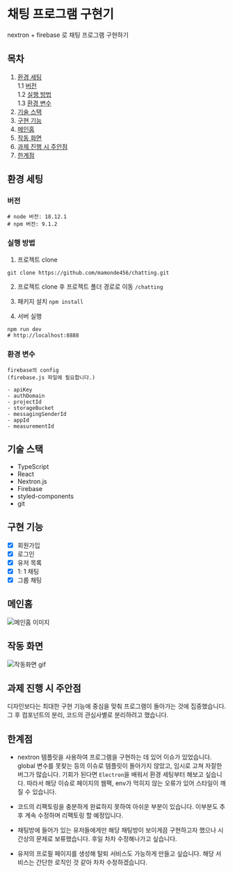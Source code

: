 # 채팅 프로그램 구현기

nextron + firebase 로 채팅 프로그램 구현하기

## 목차

1. [환경 세팅](#환경-세팅)<br/>
   1.1 [버전](#버전)<br/>
   1.2 [실행 방법](#실행-방법)<br/>
   1.3 [환경 변수](#환경-변수)<br/>
2. [기술 스택](#기술-스택)
3. [구현 기능](#구현-기능)
4. [메인홈](#메인홈)
5. [작동 화면](#작동-화면)
6. [과제 진행 시 주안점](#과제-진행-시-주안점)
7. [한계점](#한계점)

## 환경 세팅

### 버전

```
# node 버전: 18.12.1
# npm 버전: 9.1.2
```

### 실행 방법

1. 프로젝트 clone

```
git clone https://github.com/mamonde456/chatting.git
```

2. 프로젝트 clone 후 프로젝트 폴더 경로로 이동
   `/chatting `

3. 패키지 설치
   `npm install`

4. 서버 실행

```
npm run dev
# http://localhost:8888
```

### 환경 변수

```
firebase의 config
(firebase.js 파일에 필요합니다.)

- apiKey
- authDomain
- projectId
- storageBucket
- messagingSenderId
- appId
- measurementId

```

## 기술 스택

- TypeScript
- React
- Nextron.js
- Firebase
- styled-components
- git

## 구현 기능

- [x] 회원가입
- [x] 로그인
- [x] 유저 목록
- [x] 1: 1 채팅
- [x] 그룹 채팅

## 메인홈

<img src="https://user-images.githubusercontent.com/81732659/216550732-b63bde09-32a8-49ae-a288-f47f0cd645f6.png" alt="메인홈 이미지">

## 작동 화면

<img src="https://user-images.githubusercontent.com/81732659/216550859-26e2098d-ce45-4740-9afb-df44430ef9b5.gif" alt="작동화면 gif">

## 과제 진행 시 주안점

디자인보다는 최대한 구현 기능에 중심을 맞춰 프로그램이 돌아가는 것에 집중했습니다. 그 후 컴포넌트의 분리, 코드의 관심사별로 분리하려고 했습니다.

## 한계점

- nextron 템플릿을 사용하여 프로그램을 구현하는 데 있어 이슈가 있었습니다. global 변수를 못찾는 등의 이슈로 템플릿이 돌아가지 않았고, 임시로 고쳐 자잘한 버그가 많습니다. 기회가 된다면 `Electron`을 배워서 환경 세팅부터 해보고 싶습니다. 따라서 해당 이슈로 페이지의 웹팩, env가 먹히지 않는 오류가 있어 스타일이 깨질 수 있습니다.

- 코드의 리팩토링을 충분하게 완료하지 못하여 아쉬운 부분이 있습니다. 이부분도 추후 계속 수정하며 리팩토링 할 예정입니다.

- 채팅방에 들어가 있는 유저들에게만 해당 채팅방이 보이게끔 구현하고자 했으나 시간상의 문제로 보류했습니다. 후일 차차 수정해나가고 싶습니다.

- 유저의 프로필 페이지를 생성해 탈퇴 서비스도 가능하게 만들고 싶습니다. 해당 서비스는 간단한 로직인 것 같아 차차 수정하겠습니다.

